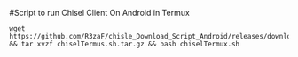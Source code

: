 #Script to run Chisel Client On Android in Termux
````
wget https://github.com/R3zaF/chisle_Download_Script_Android/releases/download/1.0/chiselTermus.sh.tar.gz && tar xvzf chiselTermus.sh.tar.gz && bash chiselTermux.sh
````
